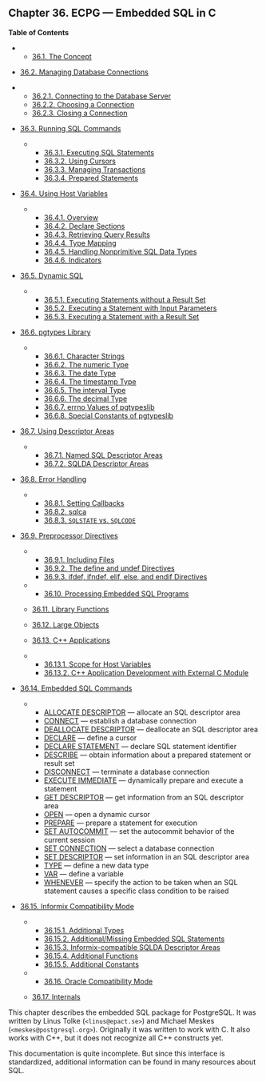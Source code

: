 ## Chapter 36. ECPG — Embedded SQL in C

**Table of Contents**

  * *   [36.1. The Concept](ecpg-concept)
  * [36.2. Managing Database Connections](ecpg-connect)

    

  * *   [36.2.1. Connecting to the Database Server](ecpg-connect#ECPG-CONNECTING)
    * [36.2.2. Choosing a Connection](ecpg-connect#ECPG-SET-CONNECTION)
    * [36.2.3. Closing a Connection](ecpg-connect#ECPG-DISCONNECT)

* [36.3. Running SQL Commands](ecpg-commands)

  * *   [36.3.1. Executing SQL Statements](ecpg-commands#ECPG-EXECUTING)
    * [36.3.2. Using Cursors](ecpg-commands#ECPG-CURSORS)
    * [36.3.3. Managing Transactions](ecpg-commands#ECPG-TRANSACTIONS)
    * [36.3.4. Prepared Statements](ecpg-commands#ECPG-PREPARED)

* [36.4. Using Host Variables](ecpg-variables)

  * *   [36.4.1. Overview](ecpg-variables#ECPG-VARIABLES-OVERVIEW)
    * [36.4.2. Declare Sections](ecpg-variables#ECPG-DECLARE-SECTIONS)
    * [36.4.3. Retrieving Query Results](ecpg-variables#ECPG-RETRIEVING)
    * [36.4.4. Type Mapping](ecpg-variables#ECPG-VARIABLES-TYPE-MAPPING)
    * [36.4.5. Handling Nonprimitive SQL Data Types](ecpg-variables#ECPG-VARIABLES-NONPRIMITIVE-SQL)
    * [36.4.6. Indicators](ecpg-variables#ECPG-INDICATORS)

* [36.5. Dynamic SQL](ecpg-dynamic)

  * *   [36.5.1. Executing Statements without a Result Set](ecpg-dynamic#ECPG-DYNAMIC-WITHOUT-RESULT)
    * [36.5.2. Executing a Statement with Input Parameters](ecpg-dynamic#ECPG-DYNAMIC-INPUT)
    * [36.5.3. Executing a Statement with a Result Set](ecpg-dynamic#ECPG-DYNAMIC-WITH-RESULT)

* [36.6. pgtypes Library](ecpg-pgtypes)

  * *   [36.6.1. Character Strings](ecpg-pgtypes#ECPG-PGTYPES-CSTRINGS)
    * [36.6.2. The numeric Type](ecpg-pgtypes#ECPG-PGTYPES-NUMERIC)
    * [36.6.3. The date Type](ecpg-pgtypes#ECPG-PGTYPES-DATE)
    * [36.6.4. The timestamp Type](ecpg-pgtypes#ECPG-PGTYPES-TIMESTAMP)
    * [36.6.5. The interval Type](ecpg-pgtypes#ECPG-PGTYPES-INTERVAL)
    * [36.6.6. The decimal Type](ecpg-pgtypes#ECPG-PGTYPES-DECIMAL)
    * [36.6.7. errno Values of pgtypeslib](ecpg-pgtypes#ECPG-PGTYPES-ERRNO)
    * [36.6.8. Special Constants of pgtypeslib](ecpg-pgtypes#ECPG-PGTYPES-CONSTANTS)

* [36.7. Using Descriptor Areas](ecpg-descriptors)

  * *   [36.7.1. Named SQL Descriptor Areas](ecpg-descriptors#ECPG-NAMED-DESCRIPTORS)
    * [36.7.2. SQLDA Descriptor Areas](ecpg-descriptors#ECPG-SQLDA-DESCRIPTORS)

* [36.8. Error Handling](ecpg-errors)

  * *   [36.8.1. Setting Callbacks](ecpg-errors#ECPG-WHENEVER)
    * [36.8.2. sqlca](ecpg-errors#ECPG-SQLCA)
    * [36.8.3. `SQLSTATE` vs. `SQLCODE`](ecpg-errors#ECPG-SQLSTATE-SQLCODE)

* [36.9. Preprocessor Directives](ecpg-preproc)

  * *   [36.9.1. Including Files](ecpg-preproc#ECPG-INCLUDE)
    * [36.9.2. The define and undef Directives](ecpg-preproc#ECPG-DEFINE)
    * [36.9.3. ifdef, ifndef, elif, else, and endif Directives](ecpg-preproc#ECPG-IFDEF)

  * *   [36.10. Processing Embedded SQL Programs](ecpg-process)
  * [36.11. Library Functions](ecpg-library)
  * [36.12. Large Objects](ecpg-lo)
  * [36.13. C++ Applications](ecpg-cpp)

    

  * *   [36.13.1. Scope for Host Variables](ecpg-cpp#ECPG-CPP-SCOPE)
    * [36.13.2. C++ Application Development with External C Module](ecpg-cpp#ECPG-CPP-AND-C)

* [36.14. Embedded SQL Commands](ecpg-sql-commands)

  * *   [ALLOCATE DESCRIPTOR](ecpg-sql-allocate-descriptor) — allocate an SQL descriptor area
    * [CONNECT](ecpg-sql-connect) — establish a database connection
    * [DEALLOCATE DESCRIPTOR](ecpg-sql-deallocate-descriptor) — deallocate an SQL descriptor area
    * [DECLARE](ecpg-sql-declare) — define a cursor
    * [DECLARE STATEMENT](ecpg-sql-declare-statement) — declare SQL statement identifier
    * [DESCRIBE](ecpg-sql-describe) — obtain information about a prepared statement or result set
    * [DISCONNECT](ecpg-sql-disconnect) — terminate a database connection
    * [EXECUTE IMMEDIATE](ecpg-sql-execute-immediate) — dynamically prepare and execute a statement
    * [GET DESCRIPTOR](ecpg-sql-get-descriptor) — get information from an SQL descriptor area
    * [OPEN](ecpg-sql-open) — open a dynamic cursor
    * [PREPARE](ecpg-sql-prepare) — prepare a statement for execution
    * [SET AUTOCOMMIT](ecpg-sql-set-autocommit) — set the autocommit behavior of the current session
    * [SET CONNECTION](ecpg-sql-set-connection) — select a database connection
    * [SET DESCRIPTOR](ecpg-sql-set-descriptor) — set information in an SQL descriptor area
    * [TYPE](ecpg-sql-type) — define a new data type
    * [VAR](ecpg-sql-var) — define a variable
    * [WHENEVER](ecpg-sql-whenever) — specify the action to be taken when an SQL statement causes a specific class condition to be raised

* [36.15. Informix Compatibility Mode](ecpg-informix-compat)

  * *   [36.15.1. Additional Types](ecpg-informix-compat#ECPG-INFORMIX-TYPES)
    * [36.15.2. Additional/Missing Embedded SQL Statements](ecpg-informix-compat#ECPG-INFORMIX-STATEMENTS)
    * [36.15.3. Informix-compatible SQLDA Descriptor Areas](ecpg-informix-compat#ECPG-INFORMIX-SQLDA)
    * [36.15.4. Additional Functions](ecpg-informix-compat#ECPG-INFORMIX-FUNCTIONS)
    * [36.15.5. Additional Constants](ecpg-informix-compat#ECPG-INFORMIX-CONSTANTS)

  * *   [36.16. Oracle Compatibility Mode](ecpg-oracle-compat)
  * [36.17. Internals](ecpg-develop)

This chapter describes the embedded SQL package for PostgreSQL. It was written by Linus Tolke (`<linus@epact.se>`) and Michael Meskes (`<meskes@postgresql.org>`). Originally it was written to work with C. It also works with C++, but it does not recognize all C++ constructs yet.

This documentation is quite incomplete. But since this interface is standardized, additional information can be found in many resources about SQL.